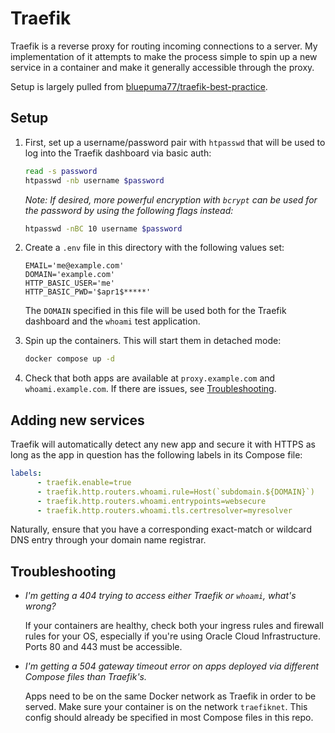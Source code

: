 # Traefik

Traefik is a reverse proxy for routing incoming connections to a server. My implementation of it attempts to make the process simple to spin up a new service in a container and make it generally accessible through the proxy.

Setup is largely pulled from [bluepuma77/traefik-best-practice](https://github.com/bluepuma77/traefik-best-practice/blob/main/docker-traefik-dashboard-letsencrypt/).

## Setup

1) First, set up a username/password pair with `htpasswd` that will be used to log into the Traefik dashboard via basic auth:

    ```bash
    read -s password
    htpasswd -nb username $password
    ```

    *Note: If desired, more powerful encryption with `bcrypt` can be used for the password by using the following flags instead:*

    ```bash
    htpasswd -nBC 10 username $password
    ```

2) Create a `.env` file in this directory with the following values set:

    ```env
    EMAIL='me@example.com'
    DOMAIN='example.com'
    HTTP_BASIC_USER='me'
    HTTP_BASIC_PWD='$apr1$*****'
    ```

    The `DOMAIN` specified in this file will be used both for the Traefik dashboard and the `whoami` test application.

3) Spin up the containers. This will start them in detached mode:

    ```bash
    docker compose up -d
    ```

4) Check that both apps are available at `proxy.example.com` and `whoami.example.com`. If there are issues, see [Troubleshooting](#troubleshooting).

## Adding new services

Traefik will automatically detect any new app and secure it with HTTPS as long as the app in question has the following labels in its Compose file:

```yaml
labels:
      - traefik.enable=true
      - traefik.http.routers.whoami.rule=Host(`subdomain.${DOMAIN}`)
      - traefik.http.routers.whoami.entrypoints=websecure
      - traefik.http.routers.whoami.tls.certresolver=myresolver
```

Naturally, ensure that you have a corresponding exact-match or wildcard DNS entry through your domain name registrar.

## Troubleshooting

- *I'm getting a 404 trying to access either Traefik or `whoami`, what's wrong?*

    If your containers are healthy, check both your ingress rules and firewall rules for your OS, especially if you're using Oracle Cloud Infrastructure. Ports 80 and 443 must be accessible.

- *I'm getting a 504 gateway timeout error on apps deployed via different Compose files than Traefik's.*

    Apps need to be on the same Docker network as Traefik in order to be served. Make sure your container is on the network `traefiknet`. This config should already be specified in most Compose files in this repo. 
